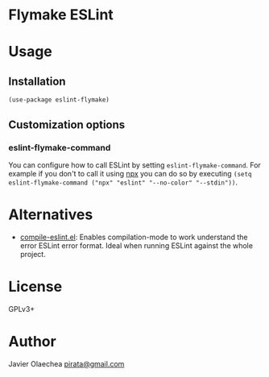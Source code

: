 # Flymake ESLint

# Usage

## Installation

```emacs-lisp
(use-package eslint-flymake)
```

## Customization options


### eslint-flymake-command

You can configure how to call ESLint by setting
`eslint-flymake-command`. For example if you don't to call it using
[npx] you can do so by executing `(setq eslint-flymake-command ("npx"
"eslint" "--no-color" "--stdin"))`.


# Alternatives

- [compile-eslint.el]: Enables compilation-mode to work understand the
  error ESLint error format. Ideal when running ESLint against the
  whole project.

# License

GPLv3+

# Author

Javier Olaechea <pirata@gmail.com>


[compile-eslint.el]: https://github.com/Fuco1/compile-eslint
[npx]: https://github.com/npm/npx
